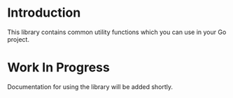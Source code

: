 # Introduction

This library contains common utility functions which you can use in your Go project.

# Work In Progress

Documentation for using the library will be added shortly.